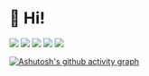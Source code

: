 # 👋 Hi!


[![](https://raw.githubusercontent.com/i19yanagi/i19yanagi/main/profile-summary-card-output/blueberry/0-profile-details.svg)](https://github.com/vn7n24fzkq/github-profile-summary-cards)
[![](https://raw.githubusercontent.com/i19yanagi/i19yanagi/main/profile-summary-card-output/blueberry/1-repos-per-language.svg)](https://github.com/vn7n24fzkq/github-profile-summary-cards) [![](https://raw.githubusercontent.com/i19yanagi/i19yanagi/main/profile-summary-card-output/blueberry/2-most-commit-language.svg)](https://github.com/vn7n24fzkq/github-profile-summary-cards)
[![](https://raw.githubusercontent.com/i19yanagi/i19yanagi/main/profile-summary-card-output/blueberry/3-stats.svg)](https://github.com/vn7n24fzkq/github-profile-summary-cards) [![](https://raw.githubusercontent.com/i19yanagi/i19yanagi/main/profile-summary-card-output/blueberry/4-productive-time.svg)](https://github.com/vn7n24fzkq/github-profile-summary-cards)


[![Ashutosh's github activity graph](https://github-readme-activity-graph.vercel.app/graph?username=i19yanagi&theme=react)](https://github.com/ashutosh00710/github-readme-activity-graph)
